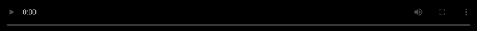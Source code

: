 ```yaml
---
title: Every Firefox user will now have my code on their laptop
tags: ["post", "firefox", "devtools", "oss", "tailwind"]
pubDate: 2022-05-20
description: Every Firefox user will have some of my code
---
```


I've been meaning to help in some ways the OSS (Open Source Software) projects I love. Among those is Firefox.

Today Firefox DevTools thanks me on their Twitter profile: [https://twitter.com/FirefoxDevTools/status/1527661306735693827](https://twitter.com/FirefoxDevTools/status/1527661306735693827)

It started a few years back, when my colleague Dusan wanted to use this "class preview on autocomplete scrolling" feature he saw in Google Chrome. It sinked in. And me using more and more TailwindCSS (or other utility classes) and loving prototyping in the browser, I started to find myself switching to Chrome just for this. Until one day where I thought: "if it's not in then could I maybe add it [myself](https://bugzilla.mozilla.org/show_bug.cgi?id=1654731) ?" ...
almost 6 months later, an[ incredible help](https://phabricator.services.mozilla.com/D132261) from jdescotte from the Firefox DevTools team, and ta-daaa !!!

I think this is one of my proudest moment of my FE dev career so far 🤩

<video preload="auto" playsinline="" aria-label="Embedded video" disablepictureinpicture="" style="width: 100%; height: 100%; position: absolute; background-color: black; top: 0%; left: 0%; transform: rotate(0deg) scale(1.005);" poster="https://pbs.twimg.com/tweet_video_thumb/FTNXUdfWUAAiNJo.jpg" src="https://video.twimg.com/tweet_video/FTNXUdfWUAAiNJo.mp4" type="video/mp4"></video>

